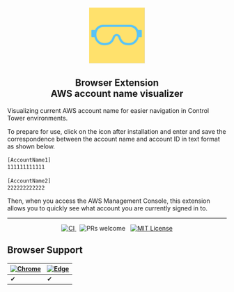 <div align="center">
  <br>
  <a href="https://chromewebstore.google.com/detail/aws-account-name-visualiz/folkhccjmncikpcgdajabokjaebombam">
    <img src="./public/images/logo/extension_128.png" alt="Browser Extension AWS account name visualizer" width="128">
  </a>
  <br>
  <h2>
    Browser Extension <br>
    AWS account name visualizer
    <br>
  </h2>
</div>

<p>Visualizing current AWS account name for easier navigation in Control Tower environments.

To prepare for use, click on the icon after installation and enter and save the correspondence between the account name and account ID in text format as shown below.
```
[AccountName1]
111111111111

[AccountName2]
222222222222
```

Then, when you access the AWS Management Console, this extension allows you to quickly see what account you are currently signed in to. </p>
<hr />

<div align="center" >
  <a href="https://github.com/Century-ss/aws-account-name-visualizer/actions/workflows/test-and-lint.yml">
    <img src="https://github.com/Century-ss/aws-account-name-visualizer/actions/workflows/test-and-lint.yml/badge.svg" alt="CI">
  </a>
    &nbsp;
  <a>
    <img src="https://img.shields.io/badge/PRs-welcome-brightgreen.svg" alt="PRs welcome">
  </a>
    &nbsp;
  <a href="https://github.com/Century-ss/aws-account-name-visualizer/blob/main/LICENSE">
    <img src="https://img.shields.io/badge/license-MIT-blue" alt="MIT License">
  </a>

</div>

## Browser Support


| [![Chrome](https://raw.github.com/alrra/browser-logos/master/src/chrome/chrome_48x48.png)](/) | [![Edge](https://raw.github.com/alrra/browser-logos/master/src/edge/edge_48x48.png)](/) |
| -------- | ------------- |
| ✔ | ✔ |
